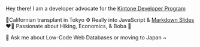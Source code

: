Hey there!
I am a developer advocate for the [Kintone Developer Program](https://kintone.dev/)

🗼Californian transplant in Tokyo
⚙️ Really into JavaScript & [Markdown Slides](https://github.com/ahandsel/talks)  
❤️‍🔥 Passionate about Hiking, Economics, & Boba 🧋    

💬 Ask me about Low-Code Web Databases or moving to Japan ~
